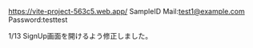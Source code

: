 ﻿https://vite-project-563c5.web.app/
SampleID
Mail:test1@example.com
Password:testtest

1/13 SignUp画面を開けるよう修正しました。

